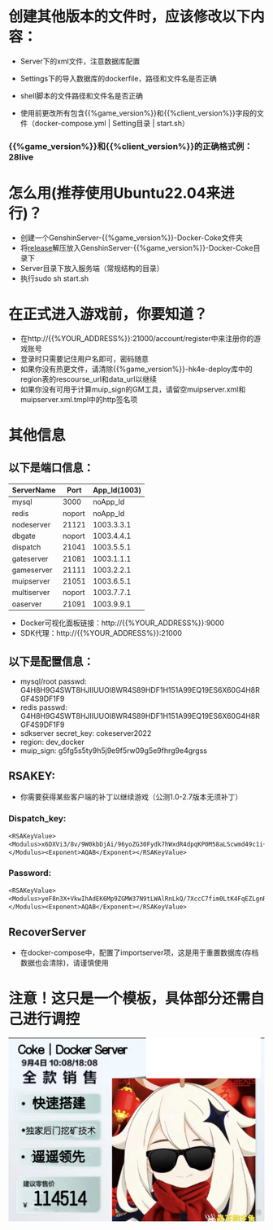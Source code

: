 # 创建其他版本的文件时，应该修改以下内容：

- Server下的xml文件，注意数据库配置

- Settings下的导入数据库的dockerfile，路径和文件名是否正确

- shell脚本的文件路径和文件名是否正确

- 使用前更改所有包含{{%game_version%}}和{{%client_version%}}字段的文件（docker-compose.yml | Setting目录 | start.sh）
### {{%game_version%}}和{{%client_version%}}的正确格式例：28live

# 怎么用(推荐使用Ubuntu22.04来进行)？
- 创建一个GenshinServer-{{%game_version%}}-Docker-Coke文件夹
- 将[release](https://github.com/CokeSR/Hk4e-docker-build/releases/tag/1.0)解压放入GenshinServer-{{%game_version%}}-Docker-Coke目录下
- Server目录下放入服务端（常规结构的目录）
- 执行sudo sh start.sh

# 在正式进入游戏前，你要知道？
- 在http://{{%YOUR_ADDRESS%}}:21000/account/register中来注册你的游戏账号
- 登录时只需要记住用户名即可，密码随意
- 如果你没有热更文件，请清除{{%game_version%}}-hk4e-deploy库中的region表的rescourse_url和data_url以继续
- 如果你没有可用于计算muip_sign的GM工具，请留空muipserver.xml和muipserver.xml.tmpl中的http签名项

# 其他信息
## 以下是端口信息：
|  ServerName  |  Port   |  App_Id(1003)  |
| ------------ | ------- | -------------- |
|  mysql       |  3000   |     noApp_Id   |
|  redis       | noport  |     noApp_Id   |
|  nodeserver  |  21121  |   1003.3.3.1   |
|  dbgate      | noport  |   1003.4.4.1   |
|  dispatch    |  21041  |   1003.5.5.1   |
|  gateserver  |  21081  |   1003.1.1.1   |
|  gameserver  |  21111  |   1003.2.2.1   |
|  muipserver  |  21051  |   1003.6.5.1   |
|  multiserver | noport  |   1003.7.7.1   |
|  oaserver    |  21091  |   1003.9.9.1   |
- Docker可视化面板链接：http://{{%YOUR_ADDRESS%}}:9000
- SDK代理：http://{{%YOUR_ADDRESS%}}:21000

## 以下是配置信息：
- mysql/root passwd: G4H8H9G4SWT8HJIIUUOI8WR4S89HDF1H151A99EQ19ES6X60G4H8RGF4S9DF1F9
- redis passwd: G4H8H9G4SWT8HJIIUUOI8WR4S89HDF1H151A99EQ19ES6X60G4H8RGF4S9DF1F9
- sdkserver secret_key: cokeserver2022
- region: dev_docker
- muip_sign: g5fg5s5ty9h5j9e9f5rw09g5e9fhrg9e4grgss

## RSAKEY:
- 你需要获得某些客户端的补丁以继续游戏（公测1.0-2.7版本无须补丁）
### Dispatch_key:
```
<RSAKeyValue><Modulus>x6DXVi3/8v/9W0kbDjAi/96yoZG30Fydk7hWxdR4dpqKP0M58aLScwmd49c1i+uUGmGNmSSP0yqH2gFr6QS3yhBTnvQ3cs1UYG/j1PAHUs263pQy5gZay7RW41G+Vm2cL1AzuXpoEQ9JXDpTbOlGwl8pin+enVSYjXAwLrOQKSVRC6vrlnjDX8ozf7mPCC8h7w2XfBfsmuL+K8UvE6KDKQshQYppjDSGi8AtsFScIUmTMmXYPjWdP+gN/iD2M/vjXQAvlunSvXkHgWJ2bo/45cfFbXlxrRfStdri3SC16yFaTR6FbPh+cwci1RSZE/G1yA4hjB4UdYrb/hsYfMpK7w==</Modulus><Exponent>AQAB</Exponent></RSAKeyValue>
```
### Password:
```
<RSAKeyValue><Modulus>yeF8n3X+VkwIhAdEK6Mp9ZGMW37N9tLWAlRnLkQ/7XccC7fim0LtK4FqEZLgnRvoPj0kWEhi6lWiY8v2gPdkKXhLqyTu/Cc2Ug+Let7U9t6Ez3gIdt3m5p499mbRFhx8ZuvZb6Q9I4++UXYWEfNisWADGOBl5qJD23FnMcTzjis=</Modulus><Exponent>AQAB</Exponent></RSAKeyValue>
```
## RecoverServer
- 在docker-compose中，配置了importserver项，这是用于重置数据库(存档数据也会清除)，请谨慎使用

# 注意！这只是一个模板，具体部分还需自己进行调控
![image](https://github.com/CokeSR/Hk4e-docker-build/blob/CokeSR/Public/images/coke.png)
